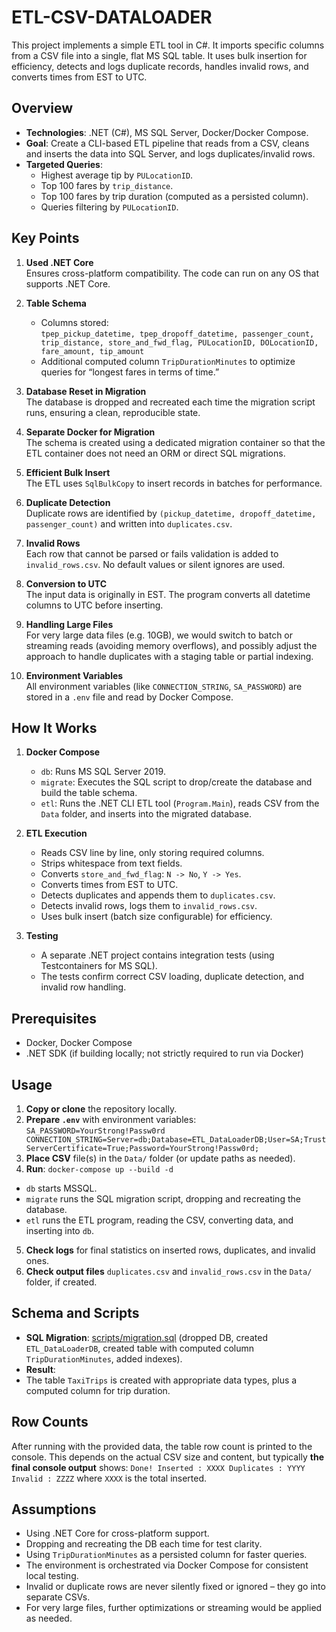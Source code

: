 # ETL-CSV-DATALOADER

This project implements a simple ETL tool in C#. It imports specific columns from a CSV file into a single, flat MS SQL table. It uses bulk insertion for efficiency, detects and logs duplicate records, handles invalid rows, and converts times from EST to UTC.

## Overview

- **Technologies**: .NET (C#), MS SQL Server, Docker/Docker Compose.
- **Goal**: Create a CLI-based ETL pipeline that reads from a CSV, cleans and inserts the data into SQL Server, and logs duplicates/invalid rows.
- **Targeted Queries**:
  - Highest average tip by `PULocationID`.
  - Top 100 fares by `trip_distance`.
  - Top 100 fares by trip duration (computed as a persisted column).
  - Queries filtering by `PULocationID`.

## Key Points

1. **Used .NET Core**  
   Ensures cross-platform compatibility. The code can run on any OS that supports .NET Core.

2. **Table Schema**  
   - Columns stored:  
     `tpep_pickup_datetime, tpep_dropoff_datetime, passenger_count, trip_distance, store_and_fwd_flag, PULocationID, DOLocationID, fare_amount, tip_amount`  
   - Additional computed column `TripDurationMinutes` to optimize queries for “longest fares in terms of time.”

3. **Database Reset in Migration**  
   The database is dropped and recreated each time the migration script runs, ensuring a clean, reproducible state.

4. **Separate Docker for Migration**  
   The schema is created using a dedicated migration container so that the ETL container does not need an ORM or direct SQL migrations.

5. **Efficient Bulk Insert**  
   The ETL uses `SqlBulkCopy` to insert records in batches for performance. 

6. **Duplicate Detection**  
   Duplicate rows are identified by `(pickup_datetime, dropoff_datetime, passenger_count)` and written into `duplicates.csv`.

7. **Invalid Rows**  
   Each row that cannot be parsed or fails validation is added to `invalid_rows.csv`. No default values or silent ignores are used.

8. **Conversion to UTC**  
   The input data is originally in EST. The program converts all datetime columns to UTC before inserting.

9. **Handling Large Files**  
   For very large data files (e.g. 10GB), we would switch to batch or streaming reads (avoiding memory overflows), and possibly adjust the approach to handle duplicates with a staging table or partial indexing.

10. **Environment Variables**  
   All environment variables (like `CONNECTION_STRING`, `SA_PASSWORD`) are stored in a `.env` file and read by Docker Compose.

## How It Works

1. **Docker Compose**  
   - `db`: Runs MS SQL Server 2019.  
   - `migrate`: Executes the SQL script to drop/create the database and build the table schema.  
   - `etl`: Runs the .NET CLI ETL tool (`Program.Main`), reads CSV from the `Data` folder, and inserts into the migrated database.

2. **ETL Execution**  
   - Reads CSV line by line, only storing required columns.  
   - Strips whitespace from text fields.  
   - Converts `store_and_fwd_flag`: `N -> No`, `Y -> Yes`.  
   - Converts times from EST to UTC.  
   - Detects duplicates and appends them to `duplicates.csv`.  
   - Detects invalid rows, logs them to `invalid_rows.csv`.  
   - Uses bulk insert (batch size configurable) for efficiency.

3. **Testing**  
   - A separate .NET project contains integration tests (using Testcontainers for MS SQL).  
   - The tests confirm correct CSV loading, duplicate detection, and invalid row handling.

## Prerequisites

- Docker, Docker Compose
- .NET SDK (if building locally; not strictly required to run via Docker)

## Usage

1. **Copy or clone** the repository locally.
2. **Prepare `.env`** with environment variables:
```SA_PASSWORD=YourStrong!Passw0rd CONNECTION_STRING=Server=db;Database=ETL_DataLoaderDB;User=SA;TrustServerCertificate=True;Password=YourStrong!Passw0rd;```
3. **Place CSV** file(s) in the `Data/` folder (or update paths as needed).
4. **Run**:
```docker-compose up --build -d```
- `db` starts MSSQL.
- `migrate` runs the SQL migration script, dropping and recreating the database.
- `etl` runs the ETL program, reading the CSV, converting data, and inserting into `db`.
5. **Check logs** for final statistics on inserted rows, duplicates, and invalid ones.
6. **Check output files** `duplicates.csv` and `invalid_rows.csv` in the `Data/` folder, if created.

## Schema and Scripts

- **SQL Migration**: [scripts/migration.sql](scripts/migration.sql) (dropped DB, created `ETL_DataLoaderDB`, created table with computed column `TripDurationMinutes`, added indexes).
- **Result**: 
- The table `TaxiTrips` is created with appropriate data types, plus a computed column for trip duration.

## Row Counts

After running with the provided data, the table row count is printed to the console. This depends on the actual CSV size and content, but typically **the final console output** shows:
```Done! Inserted : XXXX Duplicates : YYYY Invalid : ZZZZ```
where `XXXX` is the total inserted.

## Assumptions

- Using .NET Core for cross-platform support.
- Dropping and recreating the DB each time for test clarity.
- Using `TripDurationMinutes` as a persisted column for faster queries.
- The environment is orchestrated via Docker Compose for consistent local testing.
- Invalid or duplicate rows are never silently fixed or ignored – they go into separate CSVs.
- For very large files, further optimizations or streaming would be applied as needed.

